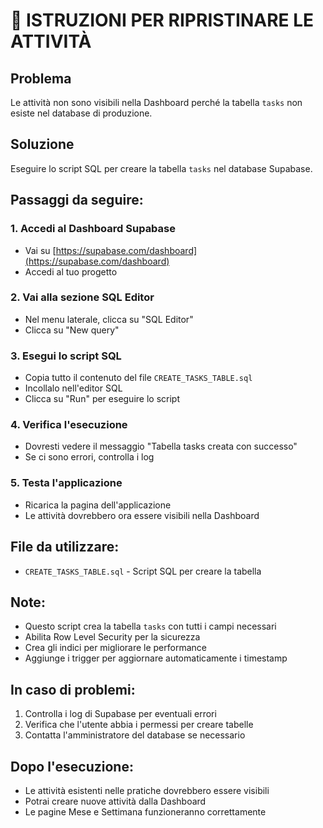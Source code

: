 # 🚨 ISTRUZIONI PER RIPRISTINARE LE ATTIVITÀ

## Problema
Le attività non sono visibili nella Dashboard perché la tabella `tasks` non esiste nel database di produzione.

## Soluzione
Eseguire lo script SQL per creare la tabella `tasks` nel database Supabase.

## Passaggi da seguire:

### 1. Accedi al Dashboard Supabase
- Vai su [https://supabase.com/dashboard](https://supabase.com/dashboard)
- Accedi al tuo progetto

### 2. Vai alla sezione SQL Editor
- Nel menu laterale, clicca su "SQL Editor"
- Clicca su "New query"

### 3. Esegui lo script SQL
- Copia tutto il contenuto del file `CREATE_TASKS_TABLE.sql`
- Incollalo nell'editor SQL
- Clicca su "Run" per eseguire lo script

### 4. Verifica l'esecuzione
- Dovresti vedere il messaggio "Tabella tasks creata con successo"
- Se ci sono errori, controlla i log

### 5. Testa l'applicazione
- Ricarica la pagina dell'applicazione
- Le attività dovrebbero ora essere visibili nella Dashboard

## File da utilizzare:
- `CREATE_TASKS_TABLE.sql` - Script SQL per creare la tabella

## Note:
- Questo script crea la tabella `tasks` con tutti i campi necessari
- Abilita Row Level Security per la sicurezza
- Crea gli indici per migliorare le performance
- Aggiunge i trigger per aggiornare automaticamente i timestamp

## In caso di problemi:
1. Controlla i log di Supabase per eventuali errori
2. Verifica che l'utente abbia i permessi per creare tabelle
3. Contatta l'amministratore del database se necessario

## Dopo l'esecuzione:
- Le attività esistenti nelle pratiche dovrebbero essere visibili
- Potrai creare nuove attività dalla Dashboard
- Le pagine Mese e Settimana funzioneranno correttamente
